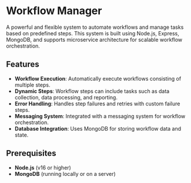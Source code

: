 # Workflow Manager

A powerful and flexible system to automate workflows and manage tasks based on predefined steps. This system is built using Node.js, Express, MongoDB, and supports microservice architecture for scalable workflow orchestration.

## Features

- **Workflow Execution**: Automatically execute workflows consisting of multiple steps.
- **Dynamic Steps**: Workflow steps can include tasks such as data collection, data processing, and reporting.
- **Error Handling**: Handles step failures and retries with custom failure steps.
- **Messaging System**: Integrated with a messaging system for workflow orchestration.
- **Database Integration**: Uses MongoDB for storing workflow data and state.

## Prerequisites

- **Node.js** (v16 or higher)
- **MongoDB** (running locally or on a server)